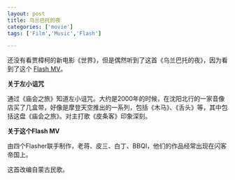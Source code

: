 ```yaml
---
layout: post
title: 乌兰巴托的夜
categories: ['movie']
tags: ['Film','Music','Flash']

---
```


还没有看贾樟柯的新电影《世界》，但是偶然听到了这首《乌兰巴托的夜》，因为看到了这个 [Flash MV](http://www.flashempire.com/theater/play.php?id=10475)。

**关于左小诅咒**

通过《庙会之旅》知道左小诅咒。大约是2000年的时候，在沈阳北行的一家音像店买了几盒带，好像是摩登天空推出的一系列，包括《木马》、《舌头》等，其中包括这盘《庙会之旅》。对主打歌《皮条客》印象深刻。

**关于这个Flash MV**

由四个Flasher联手制作，老蒋、皮三、白丁、BBQI，他们的作品经常出现在闪客帝国上。

这首改编自蒙古民歌。